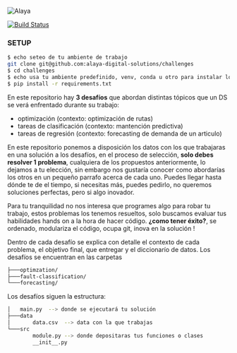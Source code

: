 ![Alaya](https://github.com/alaya-digital-solutions/challenges/blob/main/images/alaya.jpg)

[![Build Status](https://travis-ci.org/joemccann/dillinger.svg?branch=master)](https://travis-ci.org/joemccann/dillinger)


### SETUP

```sh
$ echo seteo de tu ambiente de trabajo
git clone git@github.com:alaya-digital-solutions/challenges
$ cd challenges
$ echo usa tu ambiente predefinido, venv, conda u otro para instalar los requirements
$ pip install -r requirements.txt
```

En este repositorio hay  **3 desafíos** que abordan distintas tópicos que un DS se verá enfrentado durante su trabajo:
* optimización (contexto: optimización de rutas)
* tareas de clasificación (contexto: mantención predictiva)
* tareas de regresión (contexto: forecasting de demanda de un articulo)

En este repositorio ponemos a disposición los datos con los que trabajaras en una solución a los desafíos, en el proceso de selección, **solo debes resolver 1 problema**, cualquiera de los propuestos anteriormente,  lo dejamos a tu elección, sin embargo nos gustaría conocer como abordarías los otros en un pequeño parrafo acerca de cada uno. Puedes llegar hasta dónde te de el tiempo, si necesitas más, puedes pedirlo, no queremos soluciones perfectas, pero si algo inovador.

Para tu tranquilidad no nos interesa que programes algo para robar tu trabajo, estos problemas los tenemos resueltos, solo buscamos evaluar tus habilidades hands on a la hora de hacer código. **¿como tener éxito?**, se ordenado, modulariza el código, ocupa git, inova en la solución !

Dentro de cada desafío se explica con detalle el contexto de cada problema, el objetivo final, que entregar y el diccionarío de datos.
Los desafíos se encuentran en las carpetas 

```sh
├───optimzation/
├───fault-classification/
└───forecasting/
 ```
Los desafíos siguen la estructura:
```sh
│   main.py  --> donde se ejecutará tu solución
├───data
│       data.csv  --> data con la que trabajas
└───src
        module.py --> donde depositaras tus funciones o clases
        __init__.py
 ```
 
 
 
 
 
